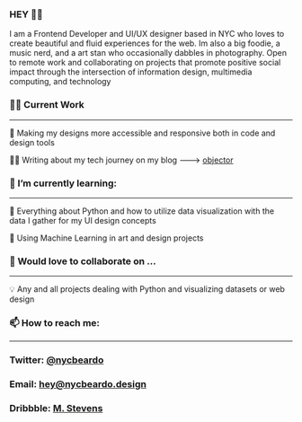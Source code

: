 ### HEY 👋🏾

I am a Frontend Developer and UI/UX designer based in NYC who loves to create beautiful and fluid experiences for the web.
Im also a big foodie, a music nerd, and a art stan who occasionally dabbles in photography. 
Open to remote work and collaborating on projects that promote positive social impact through the intersection of information design, multimedia computing, and technology



### 💪🏾 Current Work 
______________________________________________________________________________________

🔭 Making my designs more accessible and responsive both in code and design tools

✍🏾 Writing about my tech journey on my blog ---> [objector](https://objector.netlify.app/)




### 🌱 I’m currently learning:
_____________________________________________________________________________________

🐍 Everything about Python and how to utilize data visualization with the data I gather for my UI design concepts

🎨 Using Machine Learning in art and design projects




### 👯 Would love to collaborate on ...
_____________________________________________________________________________________

💡 Any and all projects dealing with Python and visualizing datasets or web design





### 📫 How to reach me:
______________________________________________________________________________________
### Twitter: [@nycbeardo](https://twitter.com/NYCBEARDO)
### Email: hey@nycbeardo.design
### Dribbble: [M. Stevens](https://dribbble.com/nycbeardo)

<!--
**nycbeardo/nycbeardo** is a ✨ _special_ ✨ repository because its `README.md` (this file) appears on your GitHub profile.

Here are some ideas to get you started:

- 🔭 I’m currently working on ...
- 🌱 I’m currently learning ...
- 👯 I’m looking to collaborate on ...
- 🤔 I’m looking for help with ...
- 💬 Ask me about ...
- 📫 How to reach me: ...
- 😄 Pronouns: ...
- ⚡ Fun fact: ...
-->
